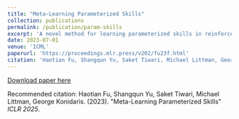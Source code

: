 ```yaml
---
title: "Meta-Learning Parameterized Skills"
collection: publications
permalink: /publication/param-skills
excerpt: 'A novel method for learning parameterized skills in reinforcement learning for robotic control using deep neural network'
date: 2023-07-01
venue: 'ICML'
paperurl: 'https://proceedings.mlr.press/v202/fu23f.html'
citation: 'Haotian Fu, Shangqun Yu, Saket Tiwari, Michael Littman, George Konidaris. (2023). &quot;Meta-Learning Parameterized Skills.&quot; <i>ICML 2023</i>'
---
```


[Download paper here](https://proceedings.mlr.press/v202/fu23f/fu23f.pdf)

Recommended citation: Haotian Fu, Shangqun Yu, Saket Tiwari, Michael Littman, George Konidaris. (2023). "Meta-Learning Parameterized Skills" <i>ICLR 2025</i>.
